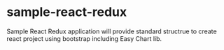 # sample-react-redux
Sample React Redux application will provide standard structrue to create react project using bootstrap including Easy Chart lib.
